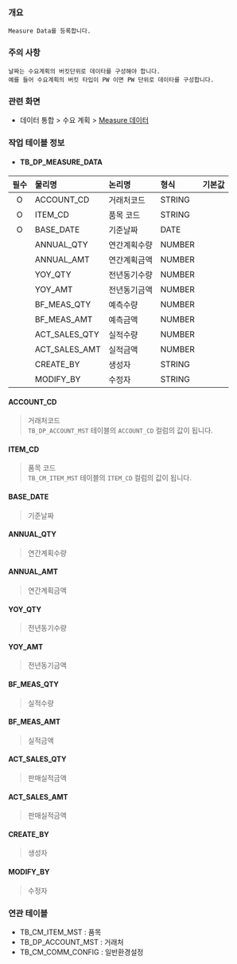 ### 개요
    Measure Data를 등록합니다.

### 주의 사항
    날짜는 수요계획의 버킷단위로 데이타를 구성해야 합니다.
    예를 들어 수요계획의 버킷 타입이 PW 이면 PW 단위로 데이타를 구성합니다.

### 관련 화면
- 데이터 통합 > 수요 계획 > [Measure 데이터](#/dataintegration/demandplan/measuredata)   

### 작업 테이블 정보
- #### TB_DP_MEASURE_DATA


| 필수 | 물리명                                   | 논리명    | 형식     |    기본값    | 
|:--:|:--------------------------------------|:-------|:-------|:---------:|
| O  | ACCOUNT_CD | 거래처코드  | STRING |           |
| O  | ITEM_CD                   | 품목 코드  | STRING |           |
| O  | BASE_DATE                   | 기준날짜   | DATE   |           |
|    | ANNUAL_QTY                  | 연간계획수량 | NUMBER |           |
|    | ANNUAL_AMT                  | 연간계획금액 | NUMBER |           |
|   | YOY_QTY                   | 전년동기수량 | NUMBER |           |
|   | YOY_AMT                   | 전년동기금액 | NUMBER |           |
|   | BF_MEAS_QTY                   | 예측수량   | NUMBER |           |
|   | BF_MEAS_AMT                  | 예측금액   | NUMBER |           |
|   | ACT_SALES_QTY                   | 실적수량   | NUMBER |           |
|   | ACT_SALES_AMT                   | 실적금액   | NUMBER |           |
|    | CREATE_BY                   | 생성자    | STRING |           |
|    | MODIFY_BY                   | 수정자    | STRING |           |

#### ACCOUNT_CD
> 거래처코드    
> `TB_DP_ACCOUNT_MST` 테이블의 `ACCOUNT_CD` 컬럼의 값이 됩니다.

#### ITEM_CD
> 품목 코드    
> `TB_CM_ITEM_MST` 테이블의 `ITEM_CD` 컬럼의 값이 됩니다.  

#### BASE_DATE
> 기준날짜

#### ANNUAL_QTY
> 연간계획수량
#### ANNUAL_AMT
> 연간계획금액

#### YOY_QTY
> 전년동기수량

#### YOY_AMT
> 전년동기금액

#### BF_MEAS_QTY
> 실적수량

#### BF_MEAS_AMT
> 실적금액

#### ACT_SALES_QTY
> 판매실적금액


#### ACT_SALES_AMT
> 판매실적금액


#### CREATE_BY
> 생성자  

#### MODIFY_BY
> 수정자  


### 연관 테이블

- TB_CM_ITEM_MST : 품목
- TB_DP_ACCOUNT_MST : 거래처
- TB_CM_COMM_CONFIG : 일반환경설정 
